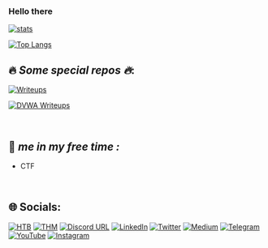 ### Hello there 

[![stats](https://github-readme-stats.vercel.app/api?username=Aftab700&theme=tokyonight&show_icons=true&count_private=true)](#hello-there)

[![Top Langs](https://github-readme-stats.vercel.app/api/top-langs/?username=Aftab700&layout=compact&theme=codeSTACKr)](#hello-there)


## :fire: _Some special repos :fire:_:


[![Writeups](https://github-readme-stats.vercel.app/api/pin/?username=Aftab700&theme=codeSTACKr&repo=Writeups&show_icons=true)](https://github.com/Aftab700/Writeups)

[![DVWA Writeups](https://github-readme-stats.vercel.app/api/pin/?username=Aftab700&theme=aura&repo=DVWA-Writeup&show_icons=true)](https://github.com/Aftab700/DVWA-Writeup)  


<br>

## 💫 _me in my free time :_ 
- CTF

<br>

## 🌐 Socials:


[![HTB](https://img.shields.io/badge/-HackTheBox-000000?style=plastic&logo=hackthebox)](https://app.hackthebox.com/profile/668328) 
[![THM](https://img.shields.io/badge/-TryHackMe-000000?logo=tryhackme&logoColor=red&style=plastic)](https://tryhackme.com/p/Aftabsama) 
[![Discord URL](https://img.shields.io/badge/-Discord-000000?logo=discord&style=plastic)](http://discordapp.com/users/759615120820928513) 
[![LinkedIn](https://img.shields.io/badge/-LinkedIn-000000?logo=linkedin&style=plastic)](https://linkedin.com/in/aftab-sama) 
[![Twitter](https://img.shields.io/badge/-Twitter-000000?style=plastic&logo=Twitter)](https://twitter.com/AftabSama700) 
[![Medium](https://img.shields.io/badge/-Medium-000000?logo=medium&style=plastic)](https://medium.com/@Aftab700) 
[![Telegram](https://img.shields.io/badge/-Telegram-000000?style=plastic&logo=Telegram)](https://t.me/Jack_Sparrow_1337) 
[![YouTube](https://img.shields.io/badge/-YouTube-000000?style=plastic&logo=YouTube&logoColor=FC2503)](https://youtube.com/@Aftab700) 
[![Instagram](https://img.shields.io/badge/-Instagram-000000?style=plastic&logo=Instagram)](https://instagram.com/aftab__sama) 





<!--
**Aftab700/Aftab700** is a ✨ _special_ ✨ repository because its `README.md` (this file) appears on your GitHub profile.

Here are some ideas to get you started:

- 🔭 I’m currently working on ...
- 🌱 I’m currently learning ...
- 👯 I’m looking to collaborate on ...
- 🤔 I’m looking for help with ...
- 💬 Ask me about ...
- 📫 How to reach me: ...
- 😄 Pronouns: ...
- ⚡ Fun fact: ...
-->
